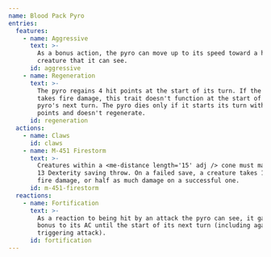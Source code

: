 ```yaml
---
name: Blood Pack Pyro
entries:
  features:
    - name: Aggressive
      text: >-
        As a bonus action, the pyro can move up to its speed toward a hostile
        creature that it can see.
      id: aggressive
    - name: Regeneration
      text: >-
        The pyro regains 4 hit points at the start of its turn. If the pyro
        takes fire damage, this trait doesn't function at the start of the
        pyro's next turn. The pyro dies only if it starts its turn with 0 hit
        points and doesn't regenerate.
      id: regeneration
  actions:
    - name: Claws
      id: claws
    - name: M-451 Firestorm
      text: >-
        Creatures within a <me-distance length='15' adj /> cone must make a DC
        13 Dexterity saving throw. On a failed save, a creature takes 14 (4d6)
        fire damage, or half as much damage on a successful one.
      id: m-451-firestorm
  reactions:
    - name: Fortification
      text: >-
        As a reaction to being hit by an attack the pyro can see, it gains a +5
        bonus to its AC until the start of its next turn (including against the
        triggering attack).
      id: fortification
---
```

